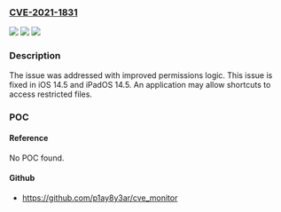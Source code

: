 ### [CVE-2021-1831](https://cve.mitre.org/cgi-bin/cvename.cgi?name=CVE-2021-1831)
![](https://img.shields.io/static/v1?label=Product&message=iOS%20and%20iPadOS&color=blue)
![](https://img.shields.io/static/v1?label=Version&message=%3C%2014.5%20&color=brighgreen)
![](https://img.shields.io/static/v1?label=Vulnerability&message=An%20application%20may%20allow%20shortcuts%20to%20access%20restricted%20files&color=brighgreen)

### Description

The issue was addressed with improved permissions logic. This issue is fixed in iOS 14.5 and iPadOS 14.5. An application may allow shortcuts to access restricted files.

### POC

#### Reference
No POC found.

#### Github
- https://github.com/p1ay8y3ar/cve_monitor

